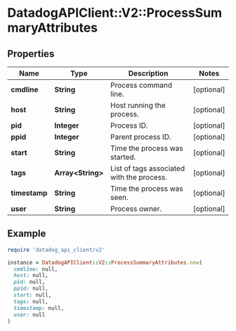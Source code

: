 # DatadogAPIClient::V2::ProcessSummaryAttributes

## Properties

| Name          | Type                    | Description                               | Notes      |
| ------------- | ----------------------- | ----------------------------------------- | ---------- |
| **cmdline**   | **String**              | Process command line.                     | [optional] |
| **host**      | **String**              | Host running the process.                 | [optional] |
| **pid**       | **Integer**             | Process ID.                               | [optional] |
| **ppid**      | **Integer**             | Parent process ID.                        | [optional] |
| **start**     | **String**              | Time the process was started.             | [optional] |
| **tags**      | **Array&lt;String&gt;** | List of tags associated with the process. | [optional] |
| **timestamp** | **String**              | Time the process was seen.                | [optional] |
| **user**      | **String**              | Process owner.                            | [optional] |

## Example

```ruby
require 'datadog_api_client/v2'

instance = DatadogAPIClient::V2::ProcessSummaryAttributes.new(
  cmdline: null,
  host: null,
  pid: null,
  ppid: null,
  start: null,
  tags: null,
  timestamp: null,
  user: null
)
```

